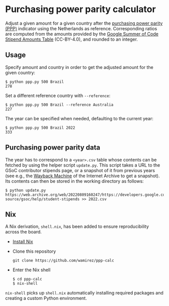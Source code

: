 # Purchasing power parity calculator 

Adjust a given amount for a given country after the [purchasing power parity (PPP)](https://en.wikipedia.org/wiki/Purchasing_power_parity) indicator using the Netherlands as reference. Corresponding ratios are computed from the amounts provided by the [Google Summer of Code Stipend Amounts Table](https://developers.google.com/open-source/gsoc/help/student-stipends) (CC-BY-4.0), and rounded to an integer.

## Usage

Specify amount and country in order to get the adjusted amount for the given country:

```console
$ python ppp.py 500 Brazil
278
```

Set a different reference country with `--reference`:

```console
$ python ppp.py 500 Brazil --reference Australia
227
```

The year can be specified when needed, defaulting to the current year:

```console
$ python ppp.py 500 Brazil 2022
333
```

## Purchasing power parity data

The year has to correspond to a `<year>.csv` table whose contents can be fetched by using the helper script `update.py`. This script takes a URL to the GSoC contributor stipends page, or a snapshot of it from previous years (see e.g., the [Wayback Machine](https://web.archive.org/web) of the Internet Archive to get a snapshot). Its contents can then be stored in the working directory as follows:

```console
$ python update.py https://web.archive.org/web/20220809160247/https://developers.google.com/open-source/gsoc/help/student-stipends >> 2022.csv
```

## Nix

A Nix derivation, `shell.nix`, has been added to ensure reproducibility across the board.

- [Install Nix](https://nix.dev/tutorials/install-nix)
- Clone this repository

  ```console
  git clone https://github.com/wamirez/ppp-calc
  ```

- Enter the Nix shell

  ```console
  $ cd ppp-calc
  $ nix-shell
  ```

`nix-shell` picks up `shell.nix` automatically installing required packages and creating a custom Python environment.

